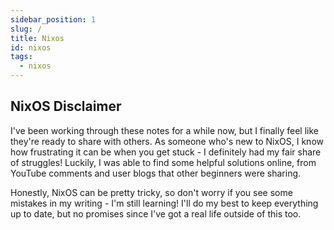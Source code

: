 ```yaml
---
sidebar_position: 1
slug: /
title: Nixos
id: nixos
tags:
  - nixos
---
```


<!-- TOC -->

## NixOS Disclaimer

I've been working through these notes for a while now, but I finally feel like they're ready to share with others. As someone who's new to NixOS, I know how frustrating it can be when you get stuck - I definitely had my fair share of struggles! Luckily, I was able to find some helpful solutions online, from YouTube comments and user blogs that other beginners were sharing.

Honestly, NixOS can be pretty tricky, so don't worry if you see some mistakes in my writing - I'm still learning! I'll do my best to keep everything up to date, but no promises since I've got a real life outside of this too.

<!-- /TOC -->
